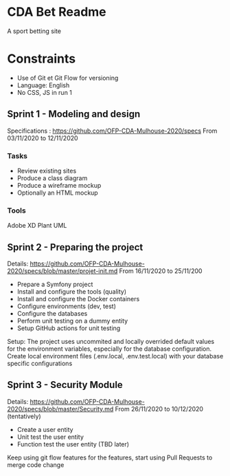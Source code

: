 # CDA Bet Readme

A sport betting site

# Constraints

- Use of Git et Git Flow for versioning
- Language: English
- No CSS, JS in run 1

## Sprint 1 - Modeling and design

Specifications : https://github.com/OFP-CDA-Mulhouse-2020/specs
From 03/11/2020 to 12/11/2020

### Tasks

- Review existing sites
- Produce a class diagram
- Produce a wireframe mockup
- Optionally an HTML mockup

### Tools

Adobe XD
Plant UML

## Sprint 2 - Preparing the project

Details: https://github.com/OFP-CDA-Mulhouse-2020/specs/blob/master/projet-init.md
From 16/11/2020 to 25/11/200

- Prepare a Symfony project
- Install and configure the tools (quality)
- Install and configure the Docker containers
- Configure environments (dev, test)
- Configure the databases
- Perform unit testing on a dummy entity
- Setup GitHub actions for unit testing

Setup: The project uses uncommited and locally overrided default values for the environment variables, especially for the database configuration. Create local environment files (.env.local, .env.test.local) with your database specific configurations

## Sprint 3 - Security Module

Details: https://github.com/OFP-CDA-Mulhouse-2020/specs/blob/master/Security.md
From 26/11/2020 to 10/12/2020 (tentatively)

- Create a user entity
- Unit test the user entity
- Function test the user entity (TBD later)

Keep using git flow features for the features, start using Pull Requests to merge code change
